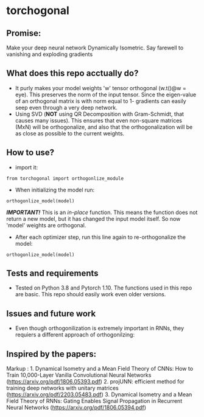 # torchogonal
## Promise: 
Make your deep neural network Dynamically Isometric. Say farewell to vanishing and exploding gradients 

## What does this repo acctually do? 
- It purly makes your model weights 'w' tensor orthogonal (w.t()@w = eye).
This preserves the norm of the input tensor. Since the eigen-value of an orthogonal matrix is with norm equal to 1- gradients can easily seep even through a very deep network.
- Using SVD (**NOT** using QR Decomposition with Gram-Schmidt, that causes many issues).
This ensures that even non-square matrices (MxN) will be orthogonalize, and also that the orthogonalization will be as close as possible to the current weights.

## How to use?
- import it:
```
from torchogonal import orthogonlize_module
```

- When initializing the model run:
```
orthogonlize_model(model)
```
***IMPORTANT!*** This is an *in-place* function. This means the function does not return a new model, but it has changed the input model itself. So now 'model' weights are orthogonal.
- After each optimizer step, run this line again to re-orthogonalize the model:
```
orthogonlize_model(model)
```

## Tests and requirements
- Tested on Python 3.8 and Pytorch 1.10.
The functions used in this repo are basic. This repo should easily work even older versions.

## Issues and future work
* Even though orthogonilization is extremely important in RNNs, they requiers a different approach of orthogonilzing:


## Inspired by the papers:
Markup : 1. Dynamical Isometry and a Mean Field Theory of CNNs: How to Train 10,000-Layer Vanilla Convolutional Neural Networks (https://arxiv.org/pdf/1806.05393.pdf)
          2. projUNN: efficient method for training deep networks with unitary matrices (https://arxiv.org/pdf/2203.05483.pdf)
          3. Dynamical Isometry and a Mean Field Theory of RNNs: Gating Enables Signal Propagation in Recurrent Neural Networks (https://arxiv.org/pdf/1806.05394.pdf)


